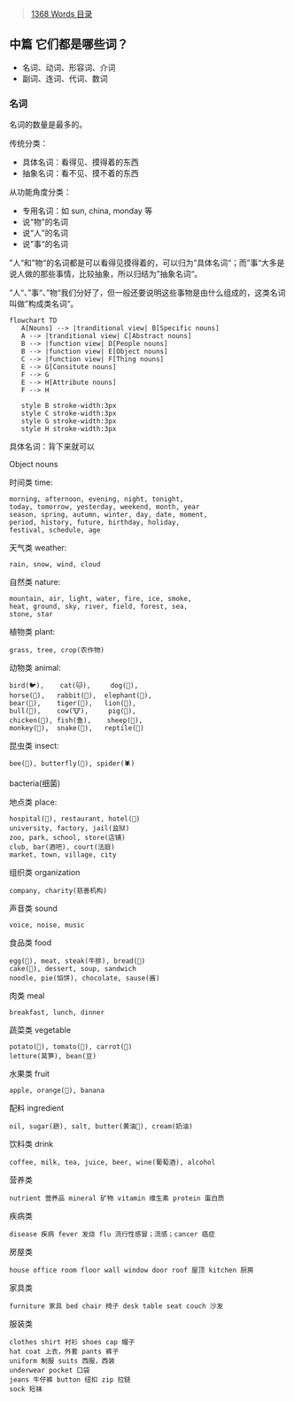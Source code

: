 > [1368 Words 目录](./index.md)

## 中篇 它们都是哪些词？

- 名词、动词、形容词、介词
- 副词、连词、代词、数词

### 名词

名词的数量是最多的。

传统分类：

- 具体名词：看得见、摸得着的东西
- 抽象名词：看不见、摸不着的东西

从功能角度分类：

- 专用名词：如 sun, china, monday 等
- 说“物”的名词
- 说“人”的名词
- 说”事“的名词

”人“和”物“的名词都是可以看得见摸得着的，可以归为”具体名词“；而”事“大多是说人做的那些事情，比较抽象，所以归结为”抽象名词“。

”人“、”事“、”物“我们分好了，但一般还要说明这些事物是由什么组成的，这类名词叫做”构成类名词“。

```mermaid
flowchart TD
   A[Nouns] --> |tranditional view| B[Specific nouns]
   A --> |tranditional view| C[Abstract nouns]
   B --> |function view| D[People nouns]
   B --> |function view| E[Object nouns]
   C --> |function view| F[Thing nouns]
   E --> G[Consitute nouns]
   F --> G
   E --> H[Attribute nouns]
   F --> H
   
   style B stroke-width:3px
   style C stroke-width:3px
   style G stroke-width:3px
   style H stroke-width:3px
```

具体名词：背下来就可以

Object nouns

时间类 time: 
```
morning, afternoon, evening, night, tonight, 
today, tomorrow, yesterday, weekend, month, year
season, spring, autumn, winter, day, date, moment,
period, history, future, birthday, holiday,
festival, schedule, age
```

天气类 weather:
```
rain, snow, wind, cloud
```

自然类 nature:
```
mountain, air, light, water, fire, ice, smoke,
heat, ground, sky, river, field, forest, sea, 
stone, star
```

植物类 plant:
```
grass, tree, crop(农作物)
```

动物类 animal:
```
bird(🐦),    cat(🐱),     dog(🐶), 
horse(🐴),   rabbit(🐰),  elephant(🐘), 
bear(🐻),    tiger(🐅),   lion(🦁), 
bull(🐂),    cow(🐮),     pig(🐷), 
chicken(🐔), fish(鱼),    sheep(🐑), 
monkey(🐒),  snake(🐍),   reptile(🐞)
```

昆虫类 insect:
```
bee(🐝), butterfly(🦋), spider(🕷)
```

bacteria(细菌)

地点类 place:
```
hospital(🏥), restaurant, hotel(🏨)
university, factory, jail(监狱)
zoo, park, school, store(店铺)
club, bar(酒吧), court(法庭)
market, town, village, city
```

组织类 organization
```
company, charity(慈善机构)
```

声音类 sound
```
voice, noise, music
```

食品类 food
```
egg(🥚), meat, steak(牛排), bread(🍞)
cake(🍰), dessert, soup, sandwich
noodle, pie(馅饼), chocolate, sause(酱)
```

肉类 meal
```
breakfast, lunch, dinner
```

蔬菜类 vegetable
```
potato(🥔), tomato(🍅), carrot(🥕)
letture(莴笋), bean(豆)
```

水果类 fruit
```
apple, orange(🍊), banana
```

配料 ingredient
```
oil, sugar(趟), salt, butter(黄油🧈), cream(奶油)
```

饮料类 drink
```
coffee, milk, tea, juice, beer, wine(葡萄酒), alcohol
```

营养类
```
nutrient 营养品 mineral 矿物 vitamin 维生素 protein 蛋白质
```

疾病类
```
disease 疾病 fever 发烧 flu 流行性感冒；流感；cancer 癌症
```

房屋类
```
house office room floor wall window door roof 屋顶 kitchen 厨房
```

家具类
```
furniture 家具 bed chair 椅子 desk table seat couch 沙发
```

服装类
```
clothes shirt 衬衫 shoes cap 帽子 
hat coat 上衣，外套 pants 裤子 
uniform 制服 suits 西服，西装 
underwear pocket 口袋 
jeans 牛仔裤 button 纽扣 zip 拉链
sock 短袜
```

















